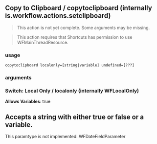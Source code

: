 
## Copy to Clipboard / copytoclipboard (internally is.workflow.actions.setclipboard)

> This action is not yet complete. Some arguments may be missing.


> This action requires that Shortcuts has permission to use WFMainThreadResource.

### usage
`copytoclipboard localonly=[string|variable] undefined=[???]`

### arguments
### Switch: Local Only / localonly (internally WFLocalOnly)
**Allows Variables**: true


Accepts a string with either true or false
or a variable.
---
This paramtype is not implemented. WFDateFieldParameter
